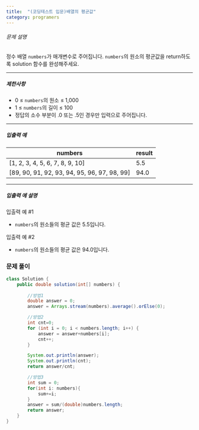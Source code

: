 ```yaml
---
title:  "(코딩테스트 입문)배열의 평균값"
category: programers
---
```




###### 문제 설명

정수 배열 `numbers`가 매개변수로 주어집니다. `numbers`의 원소의 평균값을 return하도록 solution 함수를 완성해주세요.

------

##### 제한사항

- 0 ≤ `numbers`의 원소 ≤ 1,000
- 1 ≤ `numbers`의 길이 ≤ 100
- 정답의 소수 부분이 .0 또는 .5인 경우만 입력으로 주어집니다.

------

##### 입출력 예

| numbers                                      | result |
| -------------------------------------------- | ------ |
| [1, 2, 3, 4, 5, 6, 7, 8, 9, 10]              | 5.5    |
| [89, 90, 91, 92, 93, 94, 95, 96, 97, 98, 99] | 94.0   |

------

##### 입출력 예 설명

입출력 예 #1

- `numbers`의 원소들의 평균 값은 5.5입니다.

입출력 예 #2

- `numbers`의 원소들의 평균 값은 94.0입니다.



### 문제 풀이

```java
class Solution {
    public double solution(int[] numbers) {
        
        //방법1
        double answer = 0;
        answer = Arrays.stream(numbers).average().orElse(0);

        //방법2
        int cnt=0;
        for (int i = 0; i < numbers.length; i++) {
            answer = answer+numbers[i];
            cnt++;
        }

        System.out.println(answer);
        System.out.println(cnt);
        return answer/cnt;

        //방법3
        int sum = 0;
        for(int i: numbers){
            sum+=i;
        }
        answer = sum/(double)numbers.length;
        return answer;
    }
}
```

